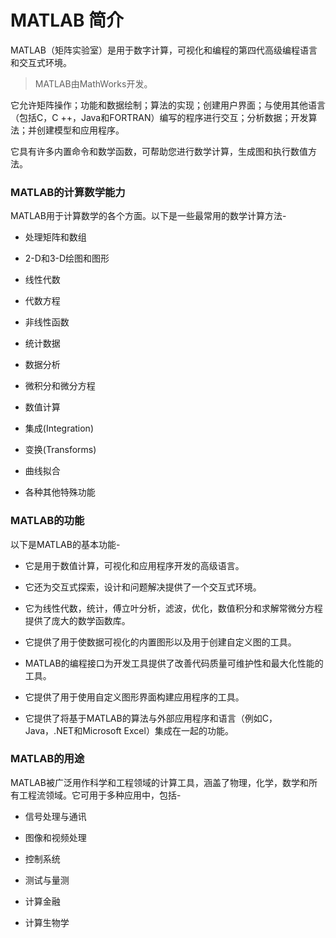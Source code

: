 # MATLAB 简介

MATLAB（矩阵实验室）是用于数字计算，可视化和编程的第四代高级编程语言和交互式环境。

> MATLAB由MathWorks开发。

它允许矩阵操作；功能和数据绘制；算法的实现；创建用户界面；与使用其他语言（包括C，C ++，Java和FORTRAN）编写的程序进行交互；分析数据；开发算法；并创建模型和应用程序。

它具有许多内置命令和数学函数，可帮助您进行数学计算，生成图和执行数值方法。

### MATLAB的计算数学能力

MATLAB用于计算数学的各个方面。以下是一些最常用的数学计算方法-

- 处理矩阵和数组
    
- 2-D和3-D绘图和图形
    
- 线性代数
    
- 代数方程
    
- 非线性函数
    
- 统计数据
    
- 数据分析
    
- 微积分和微分方程
    
- 数值计算
    
- 集成(Integration)  
    
- 变换(Transforms)  
    
- 曲线拟合
    
- 各种其他特殊功能
    

### MATLAB的功能

以下是MATLAB的基本功能-

- 它是用于数值计算，可视化和应用程序开发的高级语言。
    
- 它还为交互式探索，设计和问题解决提供了一个交互式环境。
    
- 它为线性代数，统计，傅立叶分析，滤波，优化，数值积分和求解常微分方程提供了庞大的数学函数库。
    
- 它提供了用于使数据可视化的内置图形以及用于创建自定义图的工具。
    
- MATLAB的编程接口为开发工具提供了改善代码质量可维护性和最大化性能的工具。
    
- 它提供了用于使用自定义图形界面构建应用程序的工具。
    
- 它提供了将基于MATLAB的算法与外部应用程序和语言（例如C，Java，.NET和Microsoft Excel）集成在一起的功能。
    

### MATLAB的用途

MATLAB被广泛用作科学和工程领域的计算工具，涵盖了物理，化学，数学和所有工程流领域。它可用于多种应用中，包括-

- 信号处理与通讯
    
- 图像和视频处理
    
- 控制系统
    
- 测试与量测
    
- 计算金融
    
- 计算生物学




